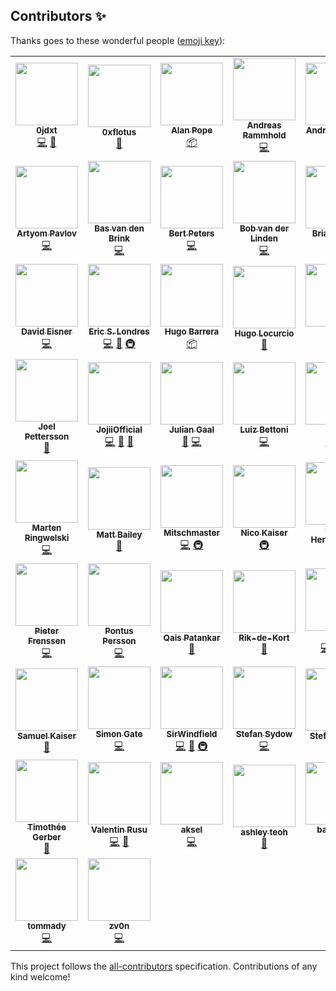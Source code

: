 

## Contributors ✨

Thanks goes to these wonderful people ([emoji key](https://allcontributors.org/docs/en/emoji-key)):

<!-- ALL-CONTRIBUTORS-LIST:START - Do not remove or modify this section -->
<!-- prettier-ignore-start -->
<!-- markdownlint-disable -->
<table>
  <tr>
    <td align="center"><a href="https://github.com/0jdxt"><img src="https://avatars.githubusercontent.com/u/4650251?v=4?s=100" width="100px;" alt=""/><br /><sub><b>0jdxt</b></sub></a><br /><a href="https://github.com/Spotifyd/spotifyd/commits?author=0jdxt" title="Code">💻</a> <a href="https://github.com/Spotifyd/spotifyd/commits?author=0jdxt" title="Documentation">📖</a></td>
    <td align="center"><a href="https://github.com/0xflotus"><img src="https://avatars.githubusercontent.com/u/26602940?v=4?s=100" width="100px;" alt=""/><br /><sub><b>0xflotus</b></sub></a><br /><a href="https://github.com/Spotifyd/spotifyd/commits?author=0xflotus" title="Documentation">📖</a></td>
    <td align="center"><a href="http://popey.com/"><img src="https://avatars.githubusercontent.com/u/1841272?v=4?s=100" width="100px;" alt=""/><br /><sub><b>Alan Pope</b></sub></a><br /><a href="#platform-popey" title="Packaging/porting to new platform">📦</a></td>
    <td align="center"><a href="https://andreas.rammhold.de/"><img src="https://avatars.githubusercontent.com/u/638836?v=4?s=100" width="100px;" alt=""/><br /><sub><b>Andreas Rammhold</b></sub></a><br /><a href="https://github.com/Spotifyd/spotifyd/commits?author=andir" title="Code">💻</a></td>
    <td align="center"><a href="https://github.com/reschandreas"><img src="https://avatars.githubusercontent.com/u/16179620?v=4?s=100" width="100px;" alt=""/><br /><sub><b>Andreas Resch</b></sub></a><br /><a href="https://github.com/Spotifyd/spotifyd/commits?author=reschandreas" title="Code">💻</a></td>
    <td align="center"><a href="http://blog.werlangtecnologia.com.br/"><img src="https://avatars.githubusercontent.com/u/589286?v=4?s=100" width="100px;" alt=""/><br /><sub><b>André Werlang</b></sub></a><br /><a href="#infra-awerlang" title="Infrastructure (Hosting, Build-Tools, etc)">🚇</a></td>
    <td align="center"><a href="https://github.com/nkitan"><img src="https://avatars.githubusercontent.com/u/32483252?v=4?s=100" width="100px;" alt=""/><br /><sub><b>Ankit Das</b></sub></a><br /><a href="https://github.com/Spotifyd/spotifyd/commits?author=nkitan" title="Code">💻</a></td>
  </tr>
  <tr>
    <td align="center"><a href="https://github.com/newpavlov"><img src="https://avatars.githubusercontent.com/u/329626?v=4?s=100" width="100px;" alt=""/><br /><sub><b>Artyom Pavlov</b></sub></a><br /><a href="https://github.com/Spotifyd/spotifyd/commits?author=newpavlov" title="Code">💻</a></td>
    <td align="center"><a href="https://github.com/basvandenbrink"><img src="https://avatars.githubusercontent.com/u/2811984?v=4?s=100" width="100px;" alt=""/><br /><sub><b>Bas van den Brink</b></sub></a><br /><a href="https://github.com/Spotifyd/spotifyd/commits?author=basvandenbrink" title="Code">💻</a></td>
    <td align="center"><a href="https://bertptrs.nl/"><img src="https://avatars.githubusercontent.com/u/861864?v=4?s=100" width="100px;" alt=""/><br /><sub><b>Bert Peters</b></sub></a><br /><a href="https://github.com/Spotifyd/spotifyd/commits?author=bertptrs" title="Code">💻</a></td>
    <td align="center"><a href="https://github.com/bobvanderlinden"><img src="https://avatars.githubusercontent.com/u/6375609?v=4?s=100" width="100px;" alt=""/><br /><sub><b>Bob van der Linden</b></sub></a><br /><a href="https://github.com/Spotifyd/spotifyd/commits?author=bobvanderlinden" title="Code">💻</a></td>
    <td align="center"><a href="https://github.com/bcmyers"><img src="https://avatars.githubusercontent.com/u/10109972?v=4?s=100" width="100px;" alt=""/><br /><sub><b>Brian Myers</b></sub></a><br /><a href="https://github.com/Spotifyd/spotifyd/commits?author=bcmyers" title="Code">💻</a> <a href="https://github.com/Spotifyd/spotifyd/commits?author=bcmyers" title="Documentation">📖</a></td>
    <td align="center"><a href="https://launchpad.net/~codyshepherd"><img src="https://avatars.githubusercontent.com/u/15008379?v=4?s=100" width="100px;" alt=""/><br /><sub><b>Cody Shepherd</b></sub></a><br /><a href="https://github.com/Spotifyd/spotifyd/commits?author=codyshepherd" title="Code">💻</a></td>
    <td align="center"><a href="https://www.25.wf/"><img src="https://avatars.githubusercontent.com/u/145502?v=4?s=100" width="100px;" alt=""/><br /><sub><b>Damien Rajon</b></sub></a><br /><a href="https://github.com/Spotifyd/spotifyd/commits?author=pyrho" title="Code">💻</a></td>
  </tr>
  <tr>
    <td align="center"><a href="http://pph.me/david.eisner"><img src="https://avatars.githubusercontent.com/u/441072?v=4?s=100" width="100px;" alt=""/><br /><sub><b>David Eisner</b></sub></a><br /><a href="https://github.com/Spotifyd/spotifyd/commits?author=eisnerd" title="Code">💻</a></td>
    <td align="center"><a href="https://github.com/slondr"><img src="https://avatars.githubusercontent.com/u/13040688?v=4?s=100" width="100px;" alt=""/><br /><sub><b>Eric S. Londres</b></sub></a><br /><a href="https://github.com/Spotifyd/spotifyd/commits?author=slondr" title="Code">💻</a> <a href="https://github.com/Spotifyd/spotifyd/commits?author=slondr" title="Documentation">📖</a> <a href="#infra-slondr" title="Infrastructure (Hosting, Build-Tools, etc)">🚇</a></td>
    <td align="center"><a href="https://hugo.barrera.io/"><img src="https://avatars.githubusercontent.com/u/730811?v=4?s=100" width="100px;" alt=""/><br /><sub><b>Hugo Barrera</b></sub></a><br /><a href="#platform-WhyNotHugo" title="Packaging/porting to new platform">📦</a></td>
    <td align="center"><a href="https://hugo.pro/"><img src="https://avatars.githubusercontent.com/u/180032?v=4?s=100" width="100px;" alt=""/><br /><sub><b>Hugo Locurcio</b></sub></a><br /><a href="https://github.com/Spotifyd/spotifyd/commits?author=Calinou" title="Documentation">📖</a></td>
    <td align="center"><a href="https://github.com/jackloughran"><img src="https://avatars.githubusercontent.com/u/30052269?v=4?s=100" width="100px;" alt=""/><br /><sub><b>Jack</b></sub></a><br /><a href="https://github.com/Spotifyd/spotifyd/commits?author=jackloughran" title="Code">💻</a> <a href="https://github.com/Spotifyd/spotifyd/commits?author=jackloughran" title="Documentation">📖</a></td>
    <td align="center"><a href="https://twitter.com/JSON_C11"><img src="https://avatars.githubusercontent.com/u/5185660?v=4?s=100" width="100px;" alt=""/><br /><sub><b>Jason Cooke</b></sub></a><br /><a href="https://github.com/Spotifyd/spotifyd/commits?author=Jason-Cooke" title="Documentation">📖</a></td>
    <td align="center"><a href="https://github.com/jenting"><img src="https://avatars.githubusercontent.com/u/49380831?v=4?s=100" width="100px;" alt=""/><br /><sub><b>JenTing Hsiao</b></sub></a><br /><a href="https://github.com/Spotifyd/spotifyd/commits?author=jenting" title="Code">💻</a></td>
  </tr>
  <tr>
    <td align="center"><a href="https://github.com/joelpet"><img src="https://avatars.githubusercontent.com/u/114321?v=4?s=100" width="100px;" alt=""/><br /><sub><b>Joel Pettersson</b></sub></a><br /><a href="https://github.com/Spotifyd/spotifyd/commits?author=joelpet" title="Documentation">📖</a></td>
    <td align="center"><a href="https://github.com/JojiiOfficial"><img src="https://avatars.githubusercontent.com/u/15957865?v=4?s=100" width="100px;" alt=""/><br /><sub><b>JojiiOfficial</b></sub></a><br /><a href="https://github.com/Spotifyd/spotifyd/commits?author=JojiiOfficial" title="Code">💻</a> <a href="https://github.com/Spotifyd/spotifyd/commits?author=JojiiOfficial" title="Documentation">📖</a> <a href="#maintenance-JojiiOfficial" title="Maintenance">🚧</a></td>
    <td align="center"><a href="https://github.com/juliangaal"><img src="https://avatars.githubusercontent.com/u/22290570?v=4?s=100" width="100px;" alt=""/><br /><sub><b>Julian Gaal</b></sub></a><br /><a href="https://github.com/Spotifyd/spotifyd/commits?author=juliangaal" title="Documentation">📖</a> <a href="https://github.com/Spotifyd/spotifyd/commits?author=juliangaal" title="Code">💻</a></td>
    <td align="center"><a href="http://odois.org/"><img src="https://avatars.githubusercontent.com/u/6931166?v=4?s=100" width="100px;" alt=""/><br /><sub><b>Luiz Bettoni</b></sub></a><br /><a href="https://github.com/Spotifyd/spotifyd/commits?author=lulis" title="Code">💻</a></td>
    <td align="center"><a href="https://github.com/mh84"><img src="https://avatars.githubusercontent.com/u/17948500?v=4?s=100" width="100px;" alt=""/><br /><sub><b>MH</b></sub></a><br /><a href="https://github.com/Spotifyd/spotifyd/commits?author=mh84" title="Code">💻</a> <a href="#infra-mh84" title="Infrastructure (Hosting, Build-Tools, etc)">🚇</a></td>
    <td align="center"><a href="https://github.com/Mange"><img src="https://avatars.githubusercontent.com/u/1599?v=4?s=100" width="100px;" alt=""/><br /><sub><b>Magnus Bergmark</b></sub></a><br /><a href="https://github.com/Spotifyd/spotifyd/commits?author=Mange" title="Code">💻</a></td>
    <td align="center"><a href="https://github.com/marijnvanderhorst"><img src="https://avatars.githubusercontent.com/u/7057618?v=4?s=100" width="100px;" alt=""/><br /><sub><b>Marijn van der Horst</b></sub></a><br /><a href="https://github.com/Spotifyd/spotifyd/commits?author=marijnvanderhorst" title="Code">💻</a></td>
  </tr>
  <tr>
    <td align="center"><a href="https://github.com/maringuu"><img src="https://avatars.githubusercontent.com/u/60553448?v=4?s=100" width="100px;" alt=""/><br /><sub><b>Marten Ringwelski</b></sub></a><br /><a href="https://github.com/Spotifyd/spotifyd/commits?author=maringuu" title="Code">💻</a></td>
    <td align="center"><a href="http://mdb.io/"><img src="https://avatars.githubusercontent.com/u/216331?v=4?s=100" width="100px;" alt=""/><br /><sub><b>Matt Bailey</b></sub></a><br /><a href="https://github.com/Spotifyd/spotifyd/commits?author=mattbailey" title="Documentation">📖</a></td>
    <td align="center"><a href="https://github.com/Mitschmaster"><img src="https://avatars.githubusercontent.com/u/39187239?v=4?s=100" width="100px;" alt=""/><br /><sub><b>Mitschmaster</b></sub></a><br /><a href="https://github.com/Spotifyd/spotifyd/commits?author=Mitschmaster" title="Code">💻</a> <a href="#infra-Mitschmaster" title="Infrastructure (Hosting, Build-Tools, etc)">🚇</a></td>
    <td align="center"><a href="https://kaiser.me/"><img src="https://avatars.githubusercontent.com/u/238631?v=4?s=100" width="100px;" alt=""/><br /><sub><b>Nico Kaiser</b></sub></a><br /><a href="#infra-nicokaiser" title="Infrastructure (Hosting, Build-Tools, etc)">🚇</a></td>
    <td align="center"><a href="http://www.patrikhermansson.se/"><img src="https://avatars.githubusercontent.com/u/3775861?v=4?s=100" width="100px;" alt=""/><br /><sub><b>Patrik Hermansson</b></sub></a><br /><a href="https://github.com/Spotifyd/spotifyd/commits?author=bphermansson" title="Documentation">📖</a></td>
    <td align="center"><a href="https://github.com/pstruschka"><img src="https://avatars.githubusercontent.com/u/10444945?v=4?s=100" width="100px;" alt=""/><br /><sub><b>Peter Son Struschka</b></sub></a><br /><a href="https://github.com/Spotifyd/spotifyd/commits?author=pstruschka" title="Code">💻</a></td>
    <td align="center"><a href="https://philippmoers.de/"><img src="https://avatars.githubusercontent.com/u/6862899?v=4?s=100" width="100px;" alt=""/><br /><sub><b>Philipp Moers</b></sub></a><br /><a href="https://github.com/Spotifyd/spotifyd/commits?author=sflip" title="Code">💻</a> <a href="https://github.com/Spotifyd/spotifyd/commits?author=sflip" title="Documentation">📖</a></td>
  </tr>
  <tr>
    <td align="center"><a href="https://github.com/pfrenssen"><img src="https://avatars.githubusercontent.com/u/442924?v=4?s=100" width="100px;" alt=""/><br /><sub><b>Pieter Frenssen</b></sub></a><br /><a href="https://github.com/Spotifyd/spotifyd/commits?author=pfrenssen" title="Code">💻</a></td>
    <td align="center"><a href="https://pontus-persson.se/"><img src="https://avatars.githubusercontent.com/u/720546?v=4?s=100" width="100px;" alt=""/><br /><sub><b>Pontus Persson</b></sub></a><br /><a href="https://github.com/Spotifyd/spotifyd/commits?author=PontusPersson" title="Code">💻</a></td>
    <td align="center"><a href="https://qaisjp.com/"><img src="https://avatars.githubusercontent.com/u/923242?v=4?s=100" width="100px;" alt=""/><br /><sub><b>Qais Patankar</b></sub></a><br /><a href="https://github.com/Spotifyd/spotifyd/commits?author=qaisjp" title="Documentation">📖</a></td>
    <td align="center"><a href="https://github.com/Rik-de-Kort"><img src="https://avatars.githubusercontent.com/u/32839123?v=4?s=100" width="100px;" alt=""/><br /><sub><b>Rik-de-Kort</b></sub></a><br /><a href="https://github.com/Spotifyd/spotifyd/commits?author=Rik-de-Kort" title="Documentation">📖</a></td>
    <td align="center"><a href="https://github.com/robinvd"><img src="https://avatars.githubusercontent.com/u/22073483?v=4?s=100" width="100px;" alt=""/><br /><sub><b>Robin</b></sub></a><br /><a href="https://github.com/Spotifyd/spotifyd/commits?author=robinvd" title="Code">💻</a> <a href="https://github.com/Spotifyd/spotifyd/commits?author=robinvd" title="Documentation">📖</a> <a href="#infra-robinvd" title="Infrastructure (Hosting, Build-Tools, etc)">🚇</a></td>
    <td align="center"><a href="https://github.com/Yarn"><img src="https://avatars.githubusercontent.com/u/908816?v=4?s=100" width="100px;" alt=""/><br /><sub><b>Ryan</b></sub></a><br /><a href="https://github.com/Spotifyd/spotifyd/commits?author=Yarn" title="Code">💻</a> <a href="#infra-Yarn" title="Infrastructure (Hosting, Build-Tools, etc)">🚇</a></td>
    <td align="center"><a href="https://github.com/Jalle19"><img src="https://avatars.githubusercontent.com/u/1106133?v=4?s=100" width="100px;" alt=""/><br /><sub><b>Sam Stenvall</b></sub></a><br /><a href="https://github.com/Spotifyd/spotifyd/commits?author=Jalle19" title="Code">💻</a></td>
  </tr>
  <tr>
    <td align="center"><a href="https://sk22.ml/"><img src="https://avatars.githubusercontent.com/u/6217438?v=4?s=100" width="100px;" alt=""/><br /><sub><b>Samuel Kaiser</b></sub></a><br /><a href="https://github.com/Spotifyd/spotifyd/commits?author=sk22" title="Documentation">📖</a></td>
    <td align="center"><a href="http://smgt.me/"><img src="https://avatars.githubusercontent.com/u/2408?v=4?s=100" width="100px;" alt=""/><br /><sub><b>Simon Gate</b></sub></a><br /><a href="https://github.com/Spotifyd/spotifyd/commits?author=smgt" title="Code">💻</a></td>
    <td align="center"><a href="https://github.com/SirWindfield"><img src="https://avatars.githubusercontent.com/u/5113257?v=4?s=100" width="100px;" alt=""/><br /><sub><b>SirWindfield</b></sub></a><br /><a href="https://github.com/Spotifyd/spotifyd/commits?author=SirWindfield" title="Code">💻</a> <a href="https://github.com/Spotifyd/spotifyd/commits?author=SirWindfield" title="Documentation">📖</a> <a href="#infra-SirWindfield" title="Infrastructure (Hosting, Build-Tools, etc)">🚇</a></td>
    <td align="center"><a href="http://metafly.info/"><img src="https://avatars.githubusercontent.com/u/961256?v=4?s=100" width="100px;" alt=""/><br /><sub><b>Stefan Sydow</b></sub></a><br /><a href="https://github.com/Spotifyd/spotifyd/commits?author=stsydow" title="Code">💻</a></td>
    <td align="center"><a href="https://github.com/vringar"><img src="https://avatars.githubusercontent.com/u/13276717?v=4?s=100" width="100px;" alt=""/><br /><sub><b>Stefan Zabka</b></sub></a><br /><a href="https://github.com/Spotifyd/spotifyd/commits?author=vringar" title="Documentation">📖</a></td>
    <td align="center"><a href="http://stuarth.github.io/"><img src="https://avatars.githubusercontent.com/u/7055?v=4?s=100" width="100px;" alt=""/><br /><sub><b>Stuart Hinson</b></sub></a><br /><a href="https://github.com/Spotifyd/spotifyd/commits?author=stuarth" title="Code">💻</a></td>
    <td align="center"><a href="https://github.com/timotk"><img src="https://avatars.githubusercontent.com/u/6358247?v=4?s=100" width="100px;" alt=""/><br /><sub><b>Timo</b></sub></a><br /><a href="https://github.com/Spotifyd/spotifyd/commits?author=timotk" title="Documentation">📖</a></td>
  </tr>
  <tr>
    <td align="center"><a href="https://github.com/TimotheeGerber"><img src="https://avatars.githubusercontent.com/u/37541513?v=4?s=100" width="100px;" alt=""/><br /><sub><b>Timothée Gerber</b></sub></a><br /><a href="https://github.com/Spotifyd/spotifyd/commits?author=TimotheeGerber" title="Documentation">📖</a></td>
    <td align="center"><a href="https://github.com/valir"><img src="https://avatars.githubusercontent.com/u/4358494?v=4?s=100" width="100px;" alt=""/><br /><sub><b>Valentin Rusu</b></sub></a><br /><a href="https://github.com/Spotifyd/spotifyd/commits?author=valir" title="Code">💻</a> <a href="https://github.com/Spotifyd/spotifyd/commits?author=valir" title="Documentation">📖</a></td>
    <td align="center"><a href="https://github.com/aksel"><img src="https://avatars.githubusercontent.com/u/6985716?v=4?s=100" width="100px;" alt=""/><br /><sub><b>aksel</b></sub></a><br /><a href="https://github.com/Spotifyd/spotifyd/commits?author=aksel" title="Code">💻</a></td>
    <td align="center"><a href="https://ashleytqy.github.io/"><img src="https://avatars.githubusercontent.com/u/11889765?v=4?s=100" width="100px;" alt=""/><br /><sub><b>ashley teoh</b></sub></a><br /><a href="https://github.com/Spotifyd/spotifyd/commits?author=ashleytqy" title="Documentation">📖</a></td>
    <td align="center"><a href="https://github.com/backspac"><img src="https://avatars.githubusercontent.com/u/8981640?v=4?s=100" width="100px;" alt=""/><br /><sub><b>backspac</b></sub></a><br /><a href="https://github.com/Spotifyd/spotifyd/commits?author=backspac" title="Code">💻</a></td>
    <td align="center"><a href="https://github.com/dcoppa"><img src="https://avatars.githubusercontent.com/u/1073526?v=4?s=100" width="100px;" alt=""/><br /><sub><b>dcoppa</b></sub></a><br /><a href="https://github.com/Spotifyd/spotifyd/commits?author=dcoppa" title="Code">💻</a></td>
    <td align="center"><a href="https://github.com/dimlev"><img src="https://avatars.githubusercontent.com/u/1188269?v=4?s=100" width="100px;" alt=""/><br /><sub><b>dimlev</b></sub></a><br /><a href="https://github.com/Spotifyd/spotifyd/commits?author=dimlev" title="Documentation">📖</a></td>
  </tr>
  <tr>
    <td align="center"><a href="https://tommady.com/"><img src="https://avatars.githubusercontent.com/u/11532828?v=4?s=100" width="100px;" alt=""/><br /><sub><b>tommady</b></sub></a><br /><a href="https://github.com/Spotifyd/spotifyd/commits?author=tommady" title="Code">💻</a></td>
    <td align="center"><a href="https://github.com/zv0n"><img src="https://avatars.githubusercontent.com/u/17143863?v=4?s=100" width="100px;" alt=""/><br /><sub><b>zv0n</b></sub></a><br /><a href="https://github.com/Spotifyd/spotifyd/commits?author=zv0n" title="Code">💻</a></td>
  </tr>
</table>

<!-- markdownlint-restore -->
<!-- prettier-ignore-end -->

<!-- ALL-CONTRIBUTORS-LIST:END -->

This project follows the [all-contributors](https://github.com/all-contributors/all-contributors) specification. Contributions of any kind welcome!